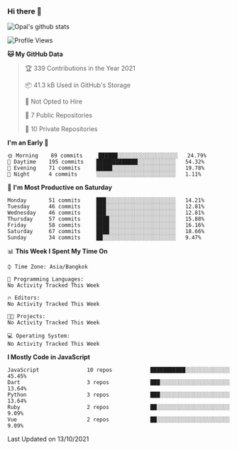### Hi there 👋

![Opal's github stats](https://github-readme-stats.vercel.app/api?username=coolkidneversleep&count_private=true&show_icons=true&theme=radical)


<!--START_SECTION:waka-->
![Profile Views](http://img.shields.io/badge/Profile%20Views-0-blue)

**🐱 My GitHub Data** 

> 🏆 339 Contributions in the Year 2021
 > 
> 📦 41.3 kB Used in GitHub's Storage 
 > 
> 🚫 Not Opted to Hire
 > 
> 📜 7 Public Repositories 
 > 
> 🔑 10 Private Repositories  
 > 
**I'm an Early 🐤** 

```text
🌞 Morning    89 commits     ██████░░░░░░░░░░░░░░░░░░░   24.79% 
🌆 Daytime    195 commits    █████████████░░░░░░░░░░░░   54.32% 
🌃 Evening    71 commits     █████░░░░░░░░░░░░░░░░░░░░   19.78% 
🌙 Night      4 commits      ░░░░░░░░░░░░░░░░░░░░░░░░░   1.11%

```
📅 **I'm Most Productive on Saturday** 

```text
Monday       51 commits     ███░░░░░░░░░░░░░░░░░░░░░░   14.21% 
Tuesday      46 commits     ███░░░░░░░░░░░░░░░░░░░░░░   12.81% 
Wednesday    46 commits     ███░░░░░░░░░░░░░░░░░░░░░░   12.81% 
Thursday     57 commits     ████░░░░░░░░░░░░░░░░░░░░░   15.88% 
Friday       58 commits     ████░░░░░░░░░░░░░░░░░░░░░   16.16% 
Saturday     67 commits     ████░░░░░░░░░░░░░░░░░░░░░   18.66% 
Sunday       34 commits     ██░░░░░░░░░░░░░░░░░░░░░░░   9.47%

```


📊 **This Week I Spent My Time On** 

```text
⌚︎ Time Zone: Asia/Bangkok

💬 Programming Languages: 
No Activity Tracked This Week

🔥 Editors: 
No Activity Tracked This Week

🐱‍💻 Projects: 
No Activity Tracked This Week

💻 Operating System: 
No Activity Tracked This Week

```

**I Mostly Code in JavaScript** 

```text
JavaScript               10 repos            ███████████░░░░░░░░░░░░░░   45.45% 
Dart                     3 repos             ███░░░░░░░░░░░░░░░░░░░░░░   13.64% 
Python                   3 repos             ███░░░░░░░░░░░░░░░░░░░░░░   13.64% 
Ruby                     2 repos             ██░░░░░░░░░░░░░░░░░░░░░░░   9.09% 
Vue                      2 repos             ██░░░░░░░░░░░░░░░░░░░░░░░   9.09%

```



 Last Updated on 13/10/2021
<!--END_SECTION:waka-->
